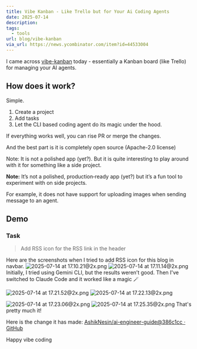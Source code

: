 ```yaml
---
title: Vibe Kanban - Like Trello but for Your Ai Coding Agents
date: 2025-07-14
description: 
tags:
  - tools
url: blog/vibe-kanban
via_url: https://news.ycombinator.com/item?id=44533004
---
```

I came across [vibe-kanban](https://github.com/BloopAI/vibe-kanban) today - essentially a Kanban board (like Trello) for managing your AI agents.
## How does it work?
Simple.

1.  Create a project
2. Add tasks
3. Let the CLI based coding agent do its magic under the hood.

If everything works well, you can rise PR or merge the changes.

And the best part is it is completely open source (Apache-2.0 license)


Note: It is not a polished app (yet?). But it is quite interesting to play around with it for something like a side project.

**Note:** It’s not a polished, production‑ready app (yet?) but it’s a fun tool to experiment with on side projects.

For example, it does not have support for uploading images when sending message to an agent.
## Demo

### Task
> Add RSS icon for the RSS link in the header

Here are the screenshots when I tried to add RSS icon for this blog in navbar.
![2025-07-14 at 17.10.21@2x.png](https://images.nesin.io/f_auto,q_auto/qblog/AIEngineerGuide/images/2025-07/2025-07-14-at-17.10.21-at-2x.png)
![2025-07-14 at 17.11.14@2x.png](https://images.nesin.io/f_auto,q_auto/qblog/AIEngineerGuide/images/2025-07/2025-07-14-at-17.11.14-at-2x.png)
Initially, I tried using Gemini CLI, but the results weren’t good. Then I've switched to Claude Code and it worked like a magic 🪄

![2025-07-14 at 17.21.52@2x.png](https://images.nesin.io/f_auto,q_auto/qblog/AIEngineerGuide/images/2025-07/2025-07-14-at-17.21.52-at-2x.png)
![2025-07-14 at 17.22.13@2x.png](https://images.nesin.io/f_auto,q_auto/qblog/AIEngineerGuide/images/2025-07/2025-07-14-at-17.22.13-at-2x.png)

![2025-07-14 at 17.23.06@2x.png](https://images.nesin.io/f_auto,q_auto/qblog/AIEngineerGuide/images/2025-07/2025-07-14-at-17.23.06-at-2x.png)
![2025-07-14 at 17.25.35@2x.png](https://images.nesin.io/f_auto,q_auto/qblog/AIEngineerGuide/images/2025-07/2025-07-14-at-17.25.35-at-2x.png)
That's pretty much it! 

Here is the change it has made: [AshikNesin/ai-engineer-guide@386c1cc · GitHub](https://github.com/AshikNesin/ai-engineer-guide/commit/386c1ccb17b6d65b1aabfd7fd3ab19e7ddadbf87)

Happy vibe coding
